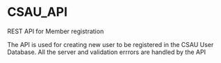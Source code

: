# CSAU_API
REST API for Member registration

The API is used for creating new user to be registered in the CSAU User Database.
All the server and validation errrors are handled by the API

